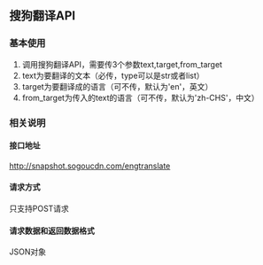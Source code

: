﻿## **搜狗翻译API**


### **基本使用**
1. 调用搜狗翻译API，需要传3个参数text,target,from_target
2. text为要翻译的文本（必传，type可以是str或者list）
3. target为要翻译成的语言（可不传，默认为'en'，英文）
4. from_target为传入的text的语言（可不传，默认为'zh-CHS'，中文）

### **相关说明**
#### **接口地址**
http://snapshot.sogoucdn.com/engtranslate
#### **请求方式**
只支持POST请求
#### **请求数据和返回数据格式**
JSON对象